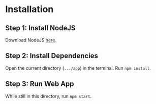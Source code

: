 # Installation
## Step 1: Install NodeJS
Download NodeJS [here](https://nodejs.org/en/).
## Step 2: Install Dependencies
Open the current directory (`.../app`) in the terminal. Run `npm install`.
## Step 3: Run Web App
While still in this directory, run `npm start`.
